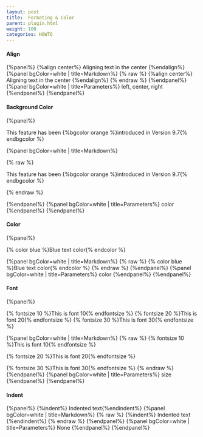 ```yaml
---
layout: post
title:  Formating & Color
parent: plugin.html
weight: 100
categories: HOWTO
---
```





#### Align

{%panel%}
{%align center%} Aligning text in the center {%endalign%}
{%panel bgColor=white | title=Markdown%}
{% raw  %}
{%align center%} Aligning text in the center {%endalign%}
{% endraw  %}
{%endpanel%}
{%panel bgColor=white | title=Parameters%}
left, center, right
{%endpanel%}
{%endpanel%}


#### Background Color

{%panel%}

This feature has been {%bgcolor orange %}introduced in Version 9.7{% endbgcolor %}

{%panel bgColor=white | title=Markdown%}

{% raw  %}

This feature has been {%bgcolor orange %}introduced in Version 9.7{% endbgcolor %}

{% endraw  %}

{%endpanel%}
{%panel bgColor=white | title=Parameters%}
color
{%endpanel%}
{%endpanel%}



#### Color
{%panel%}

{% color blue %}Blue text color{% endcolor %}

{%panel bgColor=white | title=Markdown%}
{% raw  %}
{% color blue %}Blue text color{% endcolor %}
{% endraw  %}
{%endpanel%}
{%panel bgColor=white | title=Parameters%}
color
{%endpanel%}
{%endpanel%}


#### Font
{%panel%}

{% fontsize 10 %}This is font 10{% endfontsize %}
{% fontsize 20 %}This is font 20{% endfontsize %}
{% fontsize 30 %}This is font 30{% endfontsize %}

{%panel bgColor=white | title=Markdown%}
{% raw  %}
{% fontsize 10 %}This is font 10{% endfontsize %}

{% fontsize 20 %}This is font 20{% endfontsize %}

{% fontsize 30 %}This is font 30{% endfontsize %}
{% endraw  %}
{%endpanel%}
{%panel bgColor=white | title=Parameters%}
size
{%endpanel%}
{%endpanel%}




#### Indent

{%panel%}
{%indent%} Indented text{%endindent%}
{%panel bgColor=white | title=Markdown%}
{% raw  %}
{%indent%} Indented text   {%endindent%}
{% endraw  %}
{%endpanel%}
{%panel bgColor=white | title=Parameters%}
None
{%endpanel%}
{%endpanel%}





